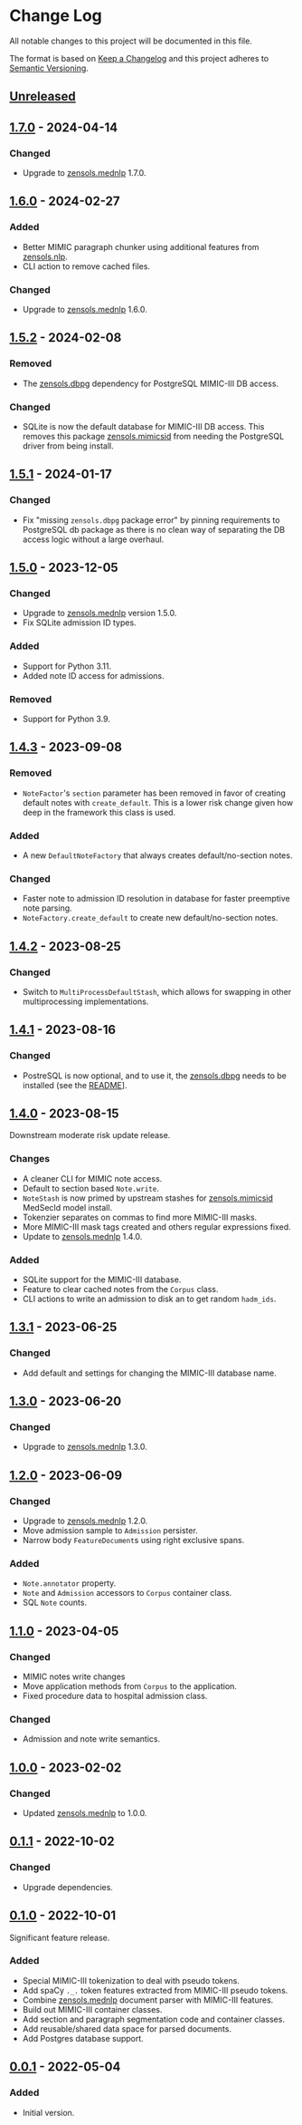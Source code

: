 # Change Log
All notable changes to this project will be documented in this file.

The format is based on [Keep a Changelog](http://keepachangelog.com/)
and this project adheres to [Semantic Versioning](http://semver.org/).


## [Unreleased]


## [1.7.0] - 2024-04-14
### Changed
- Upgrade to [zensols.mednlp] 1.7.0.


## [1.6.0] - 2024-02-27
### Added
- Better MIMIC paragraph chunker using additional features from [zensols.nlp].
- CLI action to remove cached files.

### Changed
- Upgrade to [zensols.mednlp] 1.6.0.


## [1.5.2] - 2024-02-08
### Removed
- The [zensols.dbpg] dependency for PostgreSQL MIMIC-III DB access.

### Changed
- SQLite is now the default database for MIMIC-III DB access.  This removes
  this package [zensols.mimicsid] from needing the PostgreSQL driver from being
  install.


## [1.5.1] - 2024-01-17
### Changed
- Fix "missing `zensols.dbpg` package error" by pinning requirements to
  PostgreSQL db package as there is no clean way of separating the DB access
  logic without a large overhaul.


## [1.5.0] - 2023-12-05
### Changed
- Upgrade to [zensols.mednlp] version 1.5.0.
- Fix SQLite admission ID types.

### Added
- Support for Python 3.11.
- Added note ID access for admissions.

### Removed
- Support for Python 3.9.


## [1.4.3] - 2023-09-08
### Removed
- `NoteFactor`'s `section` parameter has been removed in favor of creating
  default notes with `create_default`.  This is a lower risk change given how
  deep in the framework this class is used.

### Added
- A new `DefaultNoteFactory` that always creates default/no-section notes.

### Changed
- Faster note to admission ID resolution in database for faster preemptive note
  parsing.
- `NoteFactory.create_default` to create new default/no-section notes.


## [1.4.2] - 2023-08-25
### Changed
- Switch to `MultiProcessDefaultStash`, which allows for swapping in other
  multiprocessing implementations.


## [1.4.1] - 2023-08-16
### Changed
- PostreSQL is now optional, and to use it, the [zensols.dbpg] needs to be
  installed (see the [README](README.md)].


## [1.4.0] - 2023-08-15
Downstream moderate risk update release.

### Changes
- A cleaner CLI for MIMIC note access.
- Default to section based `Note.write`.
- `NoteStash` is now primed by upstream stashes for [zensols.mimicsid] MedSecId
  model install.
- Tokenzier separates on commas to find more MIMIC-III masks.
- More MIMIC-III mask tags created and others regular expressions fixed.
- Update to [zensols.mednlp] 1.4.0.

### Added
- SQLite support for the MIMIC-III database.
- Feature to clear cached notes from the `Corpus` class.
- CLI actions to write an admission to disk an to get random `hadm_ids`.


## [1.3.1] - 2023-06-25
### Changed
- Add default and settings for changing the MIMIC-III database name.


## [1.3.0] - 2023-06-20
### Changed
- Upgrade to [zensols.mednlp] 1.3.0.


## [1.2.0] - 2023-06-09
### Changed
- Upgrade to [zensols.mednlp] 1.2.0.
- Move admission sample to `Admission` persister.
- Narrow body `FeatureDocument`s using right exclusive spans.

### Added
- `Note.annotator` property.
- `Note` and `Admission` accessors to `Corpus` container class.
- SQL `Note` counts.


## [1.1.0] - 2023-04-05
### Changed
- MIMIC notes write changes
- Move application methods from `Corpus` to the application.
- Fixed procedure data to hospital admission class.


### Changed
- Admission and note write semantics.


## [1.0.0] - 2023-02-02
### Changed
- Updated [zensols.mednlp] to 1.0.0.


## [0.1.1] - 2022-10-02
### Changed
- Upgrade dependencies.


## [0.1.0] - 2022-10-01
Significant feature release.

### Added
- Special MIMIC-III tokenization to deal with pseudo tokens.
- Add spaCy `._.` token features extracted from MIMIC-III pseudo tokens.
- Combine [zensols.mednlp] document parser with MIMIC-III features.
- Build out MIMIC-III container classes.
- Add section and paragraph segmentation code and container classes.
- Add reusable/shared data space for parsed documents.
- Add Postgres database support.


## [0.0.1] - 2022-05-04
### Added
- Initial version.


<!-- links -->
[Unreleased]: https://github.com/plandes/mimic/compare/v1.7.0...HEAD
[1.7.0]: https://github.com/plandes/mimic/compare/v1.6.0...v1.7.0
[1.6.0]: https://github.com/plandes/mimic/compare/v1.5.2...v1.6.0
[1.5.2]: https://github.com/plandes/mimic/compare/v1.5.1...v1.5.2
[1.5.1]: https://github.com/plandes/mimic/compare/v1.5.0...v1.5.1
[1.5.0]: https://github.com/plandes/mimic/compare/v1.4.3...v1.5.0
[1.4.3]: https://github.com/plandes/mimic/compare/v1.4.2...v1.4.3
[1.4.2]: https://github.com/plandes/mimic/compare/v1.4.1...v1.4.2
[1.4.1]: https://github.com/plandes/mimic/compare/v1.4.0...v1.4.1
[1.4.0]: https://github.com/plandes/mimic/compare/v1.3.1...v1.4.0
[1.3.1]: https://github.com/plandes/mimic/compare/v1.3.0...v1.3.1
[1.3.0]: https://github.com/plandes/mimic/compare/v1.2.0...v1.3.0
[1.2.0]: https://github.com/plandes/mimic/compare/v1.1.0...v1.2.0
[1.1.0]: https://github.com/plandes/mimic/compare/v1.0.0...v1.1.0
[1.0.0]: https://github.com/plandes/mimic/compare/v0.1.1...v1.0.0
[0.1.1]: https://github.com/plandes/mimic/compare/v0.1.0...v0.1.1
[0.1.0]: https://github.com/plandes/mimic/compare/v0.0.1...v0.1.0
[0.0.1]: https://github.com/plandes/mimic/compare/v0.0.0...v0.0.1

[zensols.mednlp]: https://github.com/plandes/mednlp
[zensols.mimicsid]: https://github.com/plandes/mimicsid
[zensols.dbpg]: https://github.com/plandes/dbutilpg
[zensols.nlp]:  https://github.com/plandes/nlparse
